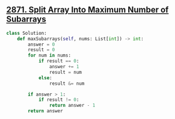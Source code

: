 ## [2871. Split Array Into Maximum Number of Subarrays](https://leetcode.com/problems/split-array-into-maximum-number-of-subarrays/)

```python
class Solution:
    def maxSubarrays(self, nums: List[int]) -> int:
        answer = 0
        result = 0
        for num in nums:
            if result == 0:
                answer += 1
                result = num
            else:
                result &= num

        if answer > 1:
            if result != 0:
                return answer - 1
        return answer
```

